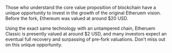 Those who understand the core value proposition of blockchain have a unique opportunity to invest in the growth of the original Etheruem vision. Before the fork, Ethereum was valued at around $20 USD.

Using the exact same technology with an untampered chain, Etheruem Classic is presently valued at around $2 USD, and many investors expect an eventual full recovery and surpassing of pre-fork valuations. Don't miss out on this unique opportunity.
